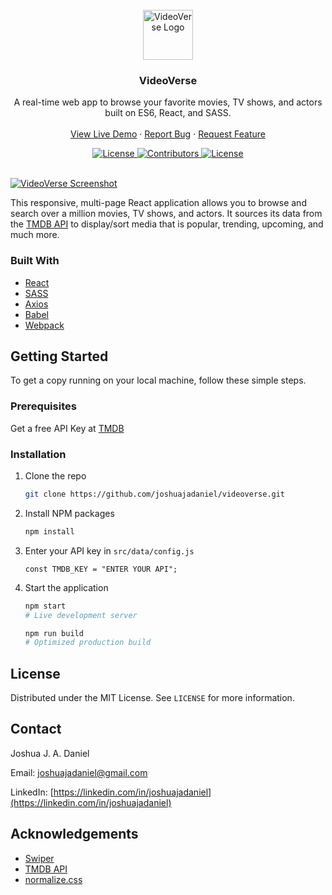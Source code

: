 <!-- PROJECT LOGO -->
<br />
<div align="center">
  <a href="https://joshuajadaniel.com/videoverse">
    <img src="https://joshuajadaniel.com/videoverse/showcase/logo.png" alt="VideoVerse Logo" width="auto" height="80">
  </a>
  <h3>VideoVerse</h3>
  <p> 
    A real-time web app to browse your favorite movies, TV shows, and actors built on ES6, React, and SASS.
    <br />
    <br />
    <a href="https://joshuajadaniel.com/videoverse">View Live Demo</a>
    ·
    <a href="https://github.com/joshuajadaniel/videoverse/issues/new">Report Bug</a>
    ·
    <a href="https://github.com/joshuajadaniel/videoverse/issues/new">Request Feature</a>
  </p>

  <!-- PROJECT SHIELDS -->
  <a href="https://linkedin.com/in/joshuajadaniel">
    <img alt="License" src="https://img.shields.io/badge/-LinkedIn-gray.svg?logo=linkedin" />
  </a>
  <a href="https://github.com/joshuajadaniel/videoverse/graphs/contributors">
    <img alt="Contributors" src="https://img.shields.io/github/contributors/joshuajadaniel/videoverse?color=green" />
  </a>
  <a href="https://github.com/joshuajadaniel/videoverse/blob/master/LICENSE">
    <img alt="License" src="https://img.shields.io/github/license/joshuajadaniel/videoverse" />
  </a>
  <br />
  <br />
</div>



[![VideoVerse Screenshot](https://joshuajadaniel.com/videoverse/showcase/videoverse.jpg)](https://joshuajadaniel.com/videoverse)

This responsive, multi-page React application allows you to browse and search over a million movies, TV shows, and actors. It sources its data from the [TMDB API](https://www.themoviedb.org/documentation/api) to display/sort media that is popular, trending, upcoming, and much more.

### Built With

* [React](https://reactjs.org)
* [SASS](https://sass-lang.com)
* [Axios](https://github.com/axios/axios)
* [Babel](https://babeljs.io)
* [Webpack](https://webpack.js.org)



<!-- GETTING STARTED -->
## Getting Started

To get a copy running on your local machine, follow these simple steps.

### Prerequisites

Get a free API Key at [TMDB](https://www.themoviedb.org/documentation/api)

### Installation

1. Clone the repo
   ```sh
   git clone https://github.com/joshuajadaniel/videoverse.git
   ```
2. Install NPM packages
   ```sh
   npm install
   ```
3. Enter your API key in `src/data/config.js`
   ```JS
   const TMDB_KEY = "ENTER YOUR API";
   ```
4. Start the application
   ```sh
   npm start
   # Live development server
   
   npm run build
   # Optimized production build
   ```



<!-- LICENSE -->
## License

Distributed under the MIT License. See `LICENSE` for more information.



<!-- CONTACT -->
## Contact

Joshua J. A. Daniel

Email: joshuajadaniel@gmail.com

LinkedIn: [https://linkedin.com/in/joshuajadaniel](https://linkedin.com/in/joshuajadaniel)



<!-- ACKNOWLEDGEMENTS -->
## Acknowledgements
* [Swiper](https://swiperjs.com)
* [TMDB API](https://www.themoviedb.org/documentation/api)
* [normalize.css](https://necolas.github.io/normalize.css)

